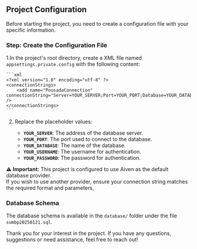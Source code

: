 ## Project Configuration


Before starting the project, you need to create a configuration file with your specific information.

### Step: Create the Configuration File

1.In the project's root directory, create a XML file named `appsettings.private.config` with the following content:

    ```xml
    <?xml version="1.0" encoding="utf-8" ?>
    <connectionStrings>
        <add name="PousadaConnection" connectionString="Server=YOUR_SERVER;Port=YOUR_PORT;Database=YOUR_DATABASE;Uid=YOUR_USERNAME;Pwd=YOUR_PASSWORD;" />
    </connectionStrings>
    ```

2. Replace the placeholder values:

    - **`YOUR_SERVER`**: The address of the database server.  
    - **`YOUR_PORT`**: The port used to connect to the database.  
    - **`YOUR_DATABASE`**: The name of the database.  
    - **`YOUR_USERNAME`**: The username for authentication.  
    - **`YOUR_PASSWORD`**: The password for authentication.

⚠️ **Important:** This project is configured to use Aiven as the default database provider.  
If you wish to use another provider, ensure your connection string matches the required format and parameters,

### Database Schema

The database schema is available in the `database/` folder under the file `sumbp20250121.sql`.

Thank you for your interest in the project. If you have any questions, suggestions or need assistance, feel free to reach out!

